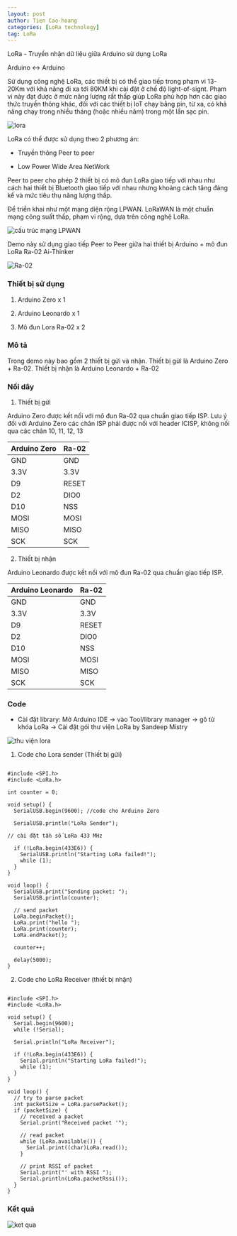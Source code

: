 ```yaml
---
layout: post
author: Tien Cao-hoang
categories: [LoRa technology]
tag: LoRa
---
```

LoRa - Truyền nhận dữ liệu giữa Arduino sử dụng LoRa

Arduino <-> Arduino

Sử dụng công nghệ LoRa, các thiết bị có thể giao tiếp trong phạm vi 13-20Km với khả năng đi xa tới 80KM khi cài đặt ở chế độ light-of-signt. Phạm vi này đạt được ở mức năng lượng rất thấp giúp LoRa phù hợp hơn các giao thức truyền thông khác, đối với các thiết bị IoT chạy bằng pin, từ xa, có khả năng chạy trong nhiều tháng (hoặc nhiều năm) trong một lần sạc pin.

![lora](/images/LoRa-COmpared-to-others.png)

LoRa có thể được sử dụng theo 2 phương án:

- Truyền thông Peer to peer

- Low Power Wide Area NetWork

Peer to peer cho phép 2 thiết bị có mô đun LoRa giao tiếp với nhau như cách hai thiết bị Bluetooth giao tiếp với nhau nhưng khoảng cách tăng đáng kể và mức tiêu thụ năng lượng thấp.

Để triển khai như một mạng diện rộng LPWAN. LoRaWAN là một chuẩn mạng công suất thấp, phạm vi rộng, dựa trên công nghệ LoRa.

![cấu trúc mạng LPWAN](/images/LoRaWAN-Network-Architecture.png) 

Demo này sử dụng giao tiếp Peer to Peer giữa hai thiết bị Arduino + mô đun LoRa Ra-02 Ai-Thinker

![Ra-02](/images/ra-02.png)

### Thiết bị sử dụng

1. Arduino Zero x 1

2. Arduino Leonardo x 1

3. Mô đun Lora Ra-02 x 2

### Mô tả

Trong demo này bao gồm 2 thiết bị gửi và nhận. Thiết bị gửi là Arduino Zero + Ra-02. Thiết bị nhận là Arduino Leonardo + Ra-02

### Nối dây

1. Thiết bị gửi

Arduino Zero được kết nối với mô đun Ra-02 qua chuẩn  giao tiếp ISP. Lưu ý đối với Arduino Zero các chân ISP phải được nối với header ICISP, không nối qua các chân 10, 11, 12, 13

|Arduino Zero |Ra-02|
|-------------|-----|
|GND          |GND  |
|3.3V         |3.3V |
|D9           |RESET|
|D2           |DIO0 |
|D10          |NSS  |
|MOSI         |MOSI |
|MISO         |MISO |
|SCK          |SCK  |

2. Thiết bị nhận

Arduino Leonardo được kết nối với mô đun Ra-02 qua chuẩn  giao tiếp ISP.

|Arduino Leonardo |Ra-02|
|-------------|-----|
|GND          |GND  |
|3.3V         |3.3V |
|D9           |RESET|
|D2           |DIO0 |
|D10          |NSS  |
|MOSI         |MOSI |
|MISO         |MISO |
|SCK          |SCK  |

### Code

- Cài đặt library: Mở Arduino IDE -> vào Tool/library manager -> gõ từ khóa LoRa -> Cài đặt gói thư viện LoRa by Sandeep Mistry

![thu viện lora](/images/thu-vien-lora.PNG)

1. Code cho Lora sender (Thiết bị gửi)

~~~

#include <SPI.h>
#include <LoRa.h>

int counter = 0;

void setup() {
  SerialUSB.begin(9600); //code cho Arduino Zero

  SerialUSB.println("LoRa Sender");

// cài đặt tần số LoRa 433 MHz

  if (!LoRa.begin(433E6)) {
    SerialUSB.println("Starting LoRa failed!");
    while (1);
  }
}

void loop() {
  SerialUSB.print("Sending packet: ");
  SerialUSB.println(counter);

  // send packet
  LoRa.beginPacket();
  LoRa.print("hello ");
  LoRa.print(counter);
  LoRa.endPacket();

  counter++;

  delay(5000);
}

~~~

2. Code cho LoRa Receiver (thiết bị nhận)

~~~

#include <SPI.h>
#include <LoRa.h>

void setup() {
  Serial.begin(9600);
  while (!Serial);

  Serial.println("LoRa Receiver");

  if (!LoRa.begin(433E6)) {
    Serial.println("Starting LoRa failed!");
    while (1);
  }
}

void loop() {
  // try to parse packet
  int packetSize = LoRa.parsePacket();
  if (packetSize) {
    // received a packet
    Serial.print("Received packet '");

    // read packet
    while (LoRa.available()) {
      Serial.print((char)LoRa.read());
    }

    // print RSSI of packet
    Serial.print("' with RSSI ");
    Serial.println(LoRa.packetRssi());
  }
}

~~~

### Kết quả


![ket qua](/images/lora-ket-qua.PNG)



